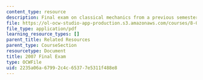 ```yaml
---
content_type: resource
description: Final exam on classical mechanics from a previous semester.
file: https://ol-ocw-studio-app-production.s3.amazonaws.com/courses/8-012-physics-i-classical-mechanics-fall-2008/2235a06a67992c4c65377e5311f488e8_2007_final.pdf
file_type: application/pdf
learning_resource_types: []
parent_title: Related Resources
parent_type: CourseSection
resourcetype: Document
title: 2007 Final Exam
type: OCWFile
uid: 2235a06a-6799-2c4c-6537-7e5311f488e8
---
```


